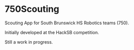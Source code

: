 # 750Scouting
Scouting App for South Brunswick HS Robotics teams (750).

Initially developed at the HackSB competition.

Still a work in progress.
